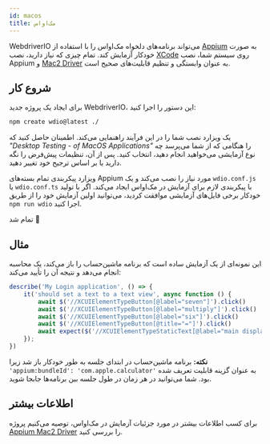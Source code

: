 ```yaml
---
id: macos
title: مک‌او‌اس
---
```


WebdriverIO می‌تواند برنامه‌های دلخواه مک‌او‌اس را با استفاده از [Appium](https://appium.io/docs/en/2.0/) به صورت خودکار آزمایش کند. تمام چیزی که نیاز دارید، نصب [XCode](https://developer.apple.com/xcode/) روی سیستم شما، نصب Appium و [Mac2 Driver](https://github.com/appium/appium-mac2-driver) به عنوان وابستگی و تنظیم قابلیت‌های صحیح است.

## شروع کار

برای ایجاد یک پروژه جدید WebdriverIO، این دستور را اجرا کنید:

```sh
npm create wdio@latest ./
```

یک ویزارد نصب شما را در این فرآیند راهنمایی می‌کند. اطمینان حاصل کنید که _"Desktop Testing - of MacOS Applications"_ را هنگامی که از شما می‌پرسد چه نوع آزمایشی می‌خواهید انجام دهید، انتخاب کنید. پس از آن، تنظیمات پیش‌فرض را نگه دارید یا بر اساس ترجیح خود تغییر دهید.

ویزارد پیکربندی تمام بسته‌های Appium مورد نیاز را نصب می‌کند و یک `wdio.conf.js` یا `wdio.conf.ts` با پیکربندی لازم برای آزمایش در مک‌او‌اس ایجاد می‌کند. اگر با تولید خودکار برخی فایل‌های آزمایشی موافقت کردید، می‌توانید اولین آزمایش خود را از طریق `npm run wdio` اجرا کنید.

<CreateMacOSProjectAnimation />

تمام شد 🎉

## مثال

این نمونه‌ای از یک آزمایش ساده است که برنامه ماشین‌حساب را باز می‌کند، یک محاسبه انجام می‌دهد و نتیجه آن را تأیید می‌کند:

```js
describe('My Login application', () => {
    it('should set a text to a text view', async function () {
        await $('//XCUIElementTypeButton[@label="seven"]').click()
        await $('//XCUIElementTypeButton[@label="multiply"]').click()
        await $('//XCUIElementTypeButton[@label="six"]').click()
        await $('//XCUIElementTypeButton[@title="="]').click()
        await expect($('//XCUIElementTypeStaticText[@label="main display"]')).toHaveText('42')
    });
})
```

__نکته:__ برنامه ماشین‌حساب در ابتدای جلسه به طور خودکار باز شد زیرا `'appium:bundleId': 'com.apple.calculator'` به عنوان گزینه قابلیت تعریف شده بود. شما می‌توانید در هر زمان در طول جلسه بین برنامه‌ها جابجا شوید.

## اطلاعات بیشتر

برای کسب اطلاعات بیشتر در مورد جزئیات آزمایش در مک‌او‌اس، توصیه می‌کنیم پروژه [Appium Mac2 Driver](https://github.com/appium/appium-mac2-driver) را بررسی کنید.